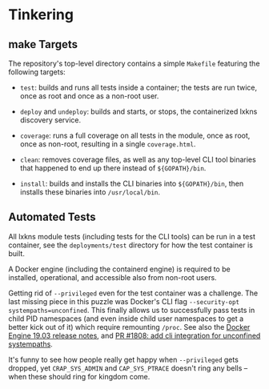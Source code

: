 # Tinkering

## make Targets

The repository's top-level directory contains a simple `Makefile` featuring the
following targets:

- `test`: builds and runs all tests inside a container; the tests are run twice,
  once as root and once as a non-root user.

- `deploy` and `undeploy`: builds and starts, or stops, the containerized lxkns
  discovery service.

- `coverage`: runs a full coverage on all tests in the module, once as root,
  once as non-root, resulting in a single `coverage.html`.

- `clean`: removes coverage files, as well as any top-level CLI tool binaries
  that happened to end up there instead of `${GOPATH}/bin`.

- `install`: builds and installs the CLI binaries into `${GOPATH}/bin`, then
  installs these binaries into `/usr/local/bin`.

## Automated Tests

All lxkns module tests (including tests for the CLI tools) can be run in a test
container, see the `deployments/test` directory for how the test container is
built.

A Docker engine (including the containerd engine) is required to be installed,
operational, and accessible also from non-root users.

Getting rid of `--privileged` even for the test container was a challenge. The
last missing piece in this puzzle was Docker's CLI flag `--security-opt
systempaths=unconfined`. This finally allows us to successfully pass tests in
child PID namespaces (and even inside child user namespaces to get a better kick
out of it) which require remounting `/proc`. See also the [Docker Engine 19.03
release notes](https://docs.docker.com/engine/release-notes/19.03/), and
[PR&nbsp;#1808: add cli integration for unconfined
systempaths](https://github.com/docker/cli/pull/1808).

It's funny to see how people really get happy when `--privileged` gets dropped,
yet `CRAP_SYS_ADMIN` and `CAP_SYS_PTRACE` doesn't ring any bells – when these
should ring for kingdom come.
